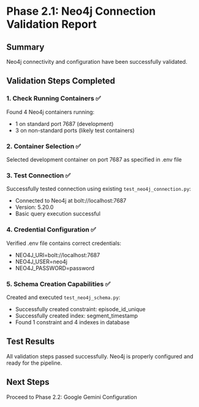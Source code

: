 # Phase 2.1: Neo4j Connection Validation Report

## Summary
Neo4j connectivity and configuration have been successfully validated.

## Validation Steps Completed

### 1. Check Running Containers ✅
Found 4 Neo4j containers running:
- 1 on standard port 7687 (development)
- 3 on non-standard ports (likely test containers)

### 2. Container Selection ✅
Selected development container on port 7687 as specified in .env file

### 3. Test Connection ✅
Successfully tested connection using existing `test_neo4j_connection.py`:
- Connected to Neo4j at bolt://localhost:7687
- Version: 5.20.0
- Basic query execution successful

### 4. Credential Configuration ✅
Verified .env file contains correct credentials:
- NEO4J_URI=bolt://localhost:7687
- NEO4J_USER=neo4j
- NEO4J_PASSWORD=password

### 5. Schema Creation Capabilities ✅
Created and executed `test_neo4j_schema.py`:
- Successfully created constraint: episode_id_unique
- Successfully created index: segment_timestamp
- Found 1 constraint and 4 indexes in database

## Test Results
All validation steps passed successfully. Neo4j is properly configured and ready for the pipeline.

## Next Steps
Proceed to Phase 2.2: Google Gemini Configuration